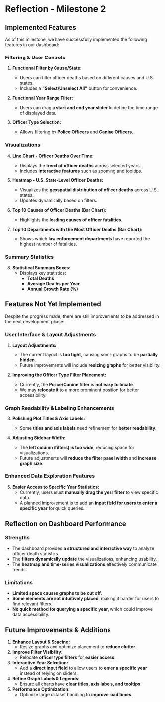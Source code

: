 # Reflection - Milestone 2

## Implemented Features
As of this milestone, we have successfully implemented the following features in our dashboard:

### **Filtering & User Controls**
1. **Functional Filter by Cause/State:**
   - Users can filter officer deaths based on different causes and U.S. states.
   - Includes a **"Select/Unselect All"** button for convenience.

2. **Functional Year Range Filter:**
   - Users can drag a **start and end year slider** to define the time range of displayed data.

3. **Officer Type Selection:**
   - Allows filtering by **Police Officers** and **Canine Officers**.

### **Visualizations**
4. **Line Chart - Officer Deaths Over Time:**
   - Displays the **trend of officer deaths** across selected years.
   - Includes **interactive features** such as zooming and tooltips.

5. **Heatmap - U.S. State-Level Officer Deaths:**
   - Visualizes the **geospatial distribution of officer deaths** across U.S. states.
   - Updates dynamically based on filters.

6. **Top 10 Causes of Officer Deaths (Bar Chart):**
   - Highlights the **leading causes of officer fatalities**.

7. **Top 10 Departments with the Most Officer Deaths (Bar Chart):**
   - Shows which **law enforcement departments** have reported the highest number of fatalities.

### **Summary Statistics**
8. **Statistical Summary Boxes:**
   - Displays key statistics:
     - **Total Deaths**
     - **Average Deaths per Year**
     - **Annual Growth Rate (%)**

## Features Not Yet Implemented
Despite the progress made, there are still improvements to be addressed in the next development phase:

### **User Interface & Layout Adjustments**
1. **Layout Adjustments:**
   - The current layout is **too tight**, causing some graphs to be **partially hidden**.
   - Future improvements will include **resizing graphs** for better visibility.

2. **Improving the Officer Type Filter Placement:**
   - Currently, the **Police/Canine filter** is **not easy to locate**.
   - We may **relocate it** to a more prominent position for better accessibility.

### **Graph Readability & Labeling Enhancements**
3. **Polishing Plot Titles & Axis Labels:**
   - Some **titles and axis labels** need refinement for **better readability**.

4. **Adjusting Sidebar Width:**
   - The **left column (filters) is too wide**, reducing space for visualizations.
   - Future adjustments will **reduce the filter panel width** and **increase graph size**.

### **Enhanced Data Exploration Features**
5. **Easier Access to Specific Year Statistics:**
   - Currently, users must **manually drag the year filter** to view specific data.
   - A planned improvement is to add an **input field for users to enter a specific year** for quick queries.

## Reflection on Dashboard Performance
### **Strengths**
- The dashboard provides **a structured and interactive way** to analyze officer death statistics.
- The **filters dynamically update** the visualizations, enhancing usability.
- The **heatmap and time-series visualizations** effectively communicate trends.

### **Limitations**
- **Limited space causes graphs to be cut off.**
- **Some elements are not intuitively placed**, making it harder for users to find relevant filters.
- **No quick method for querying a specific year**, which could improve data accessibility.

## Future Improvements & Additions
1. **Enhance Layout & Spacing:**
   - Resize graphs and optimize placement to **reduce clutter**.
2. **Improve Filter Visibility:**
   - Relocate **officer type filters** for **easier access**.
3. **Interactive Year Selection:**
   - Add a **direct input field** to allow users to **enter a specific year** instead of relying on sliders.
4. **Refine Graph Labels & Legends:**
   - Ensure all charts have **clear titles, axis labels, and tooltips**.
5. **Performance Optimization:**
   - Optimize large dataset handling to **improve load times**.

